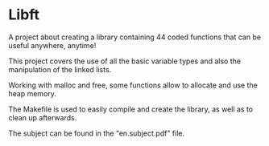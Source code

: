 # Libft
A project about creating a library containing 44 coded functions that can be useful anywhere, anytime!


This project covers the use of all the basic variable types and also the manipulation of the linked lists.

Working with malloc and free, some functions allow to allocate and use the heap memory.

The Makefile is used to easily compile and create the library, as well as to clean up afterwards.

The subject can be found in the "en.subject.pdf" file.

